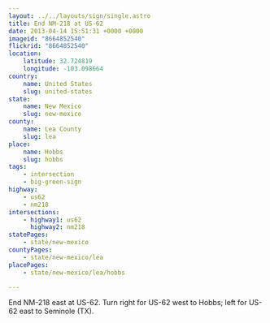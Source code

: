 ```yaml
---
layout: ../../layouts/sign/single.astro
title: End NM-218 at US-62
date: 2013-04-14 15:51:31 +0000 +0000
imageid: "8664852540"
flickrid: "8664852540"
location:
    latitude: 32.724819
    longitude: -103.098664
country:
    name: United States
    slug: united-states
state:
    name: New Mexico
    slug: new-mexico
county:
    name: Lea County
    slug: lea
place:
    name: Hobbs
    slug: hobbs
tags:
    - intersection
    - big-green-sign
highway:
    - us62
    - nm218
intersections:
    - highway1: us62
      highway2: nm218
statePages:
    - state/new-mexico
countyPages:
    - state/new-mexico/lea
placePages:
    - state/new-mexico/lea/hobbs

---
```

End NM-218 east at US-62.  Turn right for US-62 west to Hobbs; left for US-62 east to Seminole (TX).